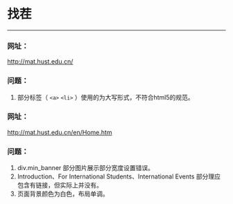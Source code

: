 # 找茬

***

### 网址：

   http://mat.hust.edu.cn/

### 问题：

1. 部分标签（ `<a>` `<li>` ）使用的为大写形式，不符合html5的规范。



### 网址：

   http://mat.hust.edu.cn/en/Home.htm	

### 问题：

1. div.min_banner  部分图片展示部分宽度设置错误。
2. Introduction、For  International  Students、International  Events 部分理应包含有链接，但实际上并没有。
3. 页面背景颜色为白色，布局单调。



​	











